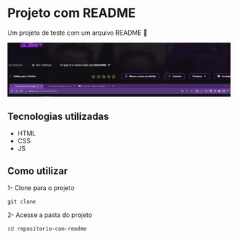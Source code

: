 # Projeto com README
Um projeto de teste com um arquivo README 🚀

[<img src="./tela.gif" alt="gif da tela do devquest usando o screentogif">](https://google.com)

## Tecnologias utilizadas
- HTML
- CSS
- JS

## Como utilizar
1- Clone para o projeto
``` 
git clone
```

2- Acesse a pasta do projeto
``` 
cd repositorio-com-readme
```